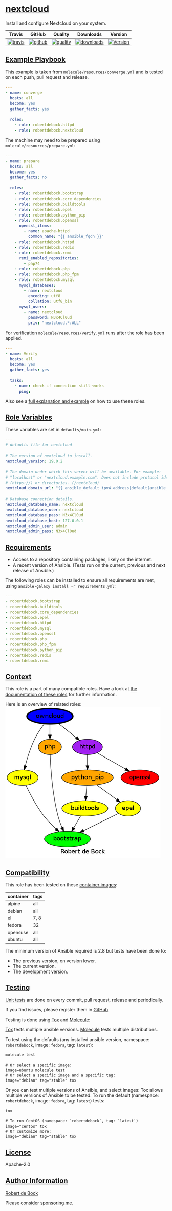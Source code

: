 # [nextcloud](#nextcloud)

Install and configure Nextcloud on your system.

|Travis|GitHub|Quality|Downloads|Version|
|------|------|-------|---------|-------|
|[![travis](https://travis-ci.com/robertdebock/ansible-role-nextcloud.svg?branch=master)](https://travis-ci.com/robertdebock/ansible-role-nextcloud)|[![github](https://github.com/robertdebock/ansible-role-nextcloud/workflows/Ansible%20Molecule/badge.svg)](https://github.com/robertdebock/ansible-role-nextcloud/actions)|[![quality](https://img.shields.io/ansible/quality/50634)](https://galaxy.ansible.com/robertdebock/nextcloud)|[![downloads](https://img.shields.io/ansible/role/d/50634)](https://galaxy.ansible.com/robertdebock/nextcloud)|[![Version](https://img.shields.io/github/release/robertdebock/ansible-role-nextcloud.svg)](https://github.com/robertdebock/ansible-role-nextcloud/releases/)|

## [Example Playbook](#example-playbook)

This example is taken from `molecule/resources/converge.yml` and is tested on each push, pull request and release.
```yaml
---
- name: converge
  hosts: all
  become: yes
  gather_facts: yes

  roles:
    - role: robertdebock.httpd
    - role: robertdebock.nextcloud
```

The machine may need to be prepared using `molecule/resources/prepare.yml`:
```yaml
---
- name: prepare
  hosts: all
  become: yes
  gather_facts: no

  roles:
    - role: robertdebock.bootstrap
    - role: robertdebock.core_dependencies
    - role: robertdebock.buildtools
    - role: robertdebock.epel
    - role: robertdebock.python_pip
    - role: robertdebock.openssl
      openssl_items:
        - name: apache-httpd
          common_name: "{{ ansible_fqdn }}"
    - role: robertdebock.httpd
    - role: robertdebock.redis
    - role: robertdebock.remi
      remi_enabled_repositories:
        - php74
    - role: robertdebock.php
    - role: robertdebock.php_fpm
    - role: robertdebock.mysql
      mysql_databases:
        - name: nextcloud
          encoding: utf8
          collation: utf8_bin
      mysql_users:
        - name: nextcloud
          password: N3x4Cl0ud
          priv: "nextcloud.*:ALL"
```

For verification `molecule/resources/verify.yml` runs after the role has been applied.
```yaml
---
- name: Verify
  hosts: all
  become: yes
  gather_facts: yes

  tasks:
    - name: check if connection still works
      ping:
```

Also see a [full explanation and example](https://robertdebock.nl/how-to-use-these-roles.html) on how to use these roles.

## [Role Variables](#role-variables)

These variables are set in `defaults/main.yml`:
```yaml
---
# defaults file for nextcloud

# The version of nextcloud to install.
nextcloud_version: 19.0.2

# The domain under which this server will be available. For example:
# "localhost" or "nextcloud.example.com". Does not include protocol identifier,
# (https://) or directories. (/nextcloud)
nextcloud_domain_url: "{{ ansible_default_ipv4.address|default(ansible_all_ipv4_addresses[0]) }}"

# Database connection details.
nextcloud_database_name: nextcloud
nextcloud_database_user: nextcloud
nextcloud_database_pass: N3x4Cl0ud
nextcloud_database_host: 127.0.0.1
nextcloud_admin_user: admin
nextcloud_admin_pass: N3x4Cl0ud
```

## [Requirements](#requirements)

- Access to a repository containing packages, likely on the internet.
- A recent version of Ansible. (Tests run on the current, previous and next release of Ansible.)

The following roles can be installed to ensure all requirements are met, using `ansible-galaxy install -r requirements.yml`:

```yaml
---
- robertdebock.bootstrap
- robertdebock.buildtools
- robertdebock.core_dependencies
- robertdebock.epel
- robertdebock.httpd
- robertdebock.mysql
- robertdebock.openssl
- robertdebock.php
- robertdebock.php_fpm
- robertdebock.python_pip
- robertdebock.redis
- robertdebock.remi

```

## [Context](#context)

This role is a part of many compatible roles. Have a look at [the documentation of these roles](https://robertdebock.nl/) for further information.

Here is an overview of related roles:
![dependencies](https://raw.githubusercontent.com/robertdebock/drawings/artifacts/nextcloud.png "Dependency")

## [Compatibility](#compatibility)

This role has been tested on these [container images](https://hub.docker.com/u/robertdebock):

|container|tags|
|---------|----|
|alpine|all|
|debian|all|
|el|7, 8|
|fedora|32|
|opensuse|all|
|ubuntu|all|

The minimum version of Ansible required is 2.8 but tests have been done to:

- The previous version, on version lower.
- The current version.
- The development version.



## [Testing](#testing)

[Unit tests](https://travis-ci.com/robertdebock/ansible-role-nextcloud) are done on every commit, pull request, release and periodically.

If you find issues, please register them in [GitHub](https://github.com/robertdebock/ansible-role-nextcloud/issues)

Testing is done using [Tox](https://tox.readthedocs.io/en/latest/) and [Molecule](https://github.com/ansible/molecule):

[Tox](https://tox.readthedocs.io/en/latest/) tests multiple ansible versions.
[Molecule](https://github.com/ansible/molecule) tests multiple distributions.

To test using the defaults (any installed ansible version, namespace: `robertdebock`, image: `fedora`, tag: `latest`):

```
molecule test

# Or select a specific image:
image=ubuntu molecule test
# Or select a specific image and a specific tag:
image="debian" tag="stable" tox
```

Or you can test multiple versions of Ansible, and select images:
Tox allows multiple versions of Ansible to be tested. To run the default (namespace: `robertdebock`, image: `fedora`, tag: `latest`) tests:

```
tox

# To run CentOS (namespace: `robertdebock`, tag: `latest`)
image="centos" tox
# Or customize more:
image="debian" tag="stable" tox
```

## [License](#license)

Apache-2.0


## [Author Information](#author-information)

[Robert de Bock](https://robertdebock.nl/)

Please consider [sponsoring me](https://github.com/sponsors/robertdebock).
